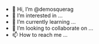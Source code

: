 - 👋 Hi, I’m @demosquerag
- 👀 I’m interested in ...
- 🌱 I’m currently learning ...
- 💞️ I’m looking to collaborate on ...
- 📫 How to reach me ...

<!---
demosquerag/demosquerag is a ✨ special ✨ repository because its `README.md` (this file) appears on your GitHub profile.
You can click the Preview link to take a look at your changes.
--->
